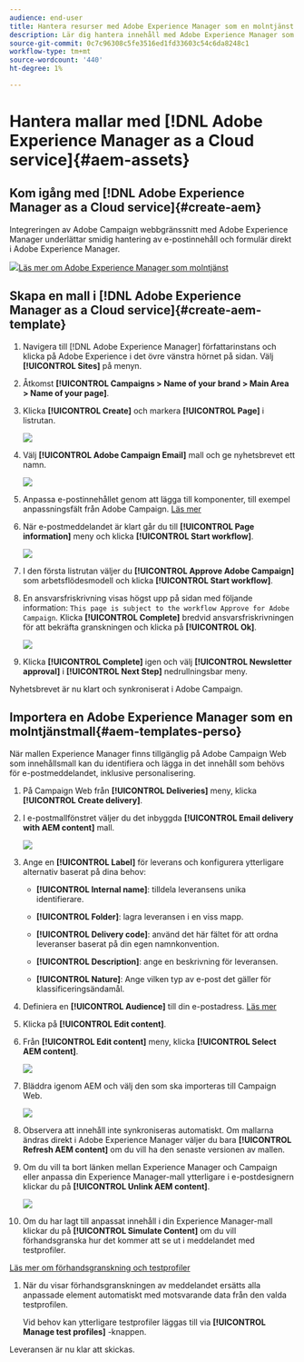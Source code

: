 ```yaml
---
audience: end-user
title: Hantera resurser med Adobe Experience Manager som en molntjänst
description: Lär dig hantera innehåll med Adobe Experience Manager som en molntjänst
source-git-commit: 0c7c96308c5fe3516ed1fd33603c54c6da8248c1
workflow-type: tm+mt
source-wordcount: '440'
ht-degree: 1%

---
```


# Hantera mallar med [!DNL Adobe Experience Manager as a Cloud service]{#aem-assets}

## Kom igång med [!DNL Adobe Experience Manager as a Cloud service]{#create-aem}

Integreringen av Adobe Campaign webbgränssnitt med Adobe Experience Manager underlättar smidig hantering av e-postinnehåll och formulär direkt i Adobe Experience Manager.

![](assets/do-not-localize/book.png)[Läs mer om Adobe Experience Manager som molntjänst](https://experienceleague.adobe.com/docs/experience-manager-cloud-service/content/sites/authoring/getting-started/quick-start.html?lang=en)

## Skapa en mall i [!DNL Adobe Experience Manager as a Cloud service]{#create-aem-template}

1. Navigera till [!DNL Adobe Experience Manager] författarinstans och klicka på Adobe Experience i det övre vänstra hörnet på sidan. Välj **[!UICONTROL Sites]** på menyn.

1. Åtkomst **[!UICONTROL Campaigns > Name of your brand > Main Area > Name of your page]**.

1. Klicka **[!UICONTROL Create]** och markera **[!UICONTROL Page]** i listrutan.

   ![](assets/aem_1.png)

1. Välj **[!UICONTROL Adobe Campaign Email]** mall och ge nyhetsbrevet ett namn.

   ![](assets/aem_2.png)

1. Anpassa e-postinnehållet genom att lägga till komponenter, till exempel anpassningsfält från Adobe Campaign. [Läs mer](https://experienceleague.adobe.com/docs/experience-manager-65/content/sites/authoring/aem-adobe-campaign/campaign.html?lang=en#editing-email-content)

1. När e-postmeddelandet är klart går du till **[!UICONTROL Page information]** meny och klicka **[!UICONTROL Start workflow]**.

   ![](assets/aem_3.png)

1. I den första listrutan väljer du **[!UICONTROL Approve Adobe Campaign]** som arbetsflödesmodell och klicka **[!UICONTROL Start workflow]**.

1. En ansvarsfriskrivning visas högst upp på sidan med följande information: `This page is subject to the workflow Approve for Adobe Campaign`. Klicka **[!UICONTROL Complete]** bredvid ansvarsfriskrivningen för att bekräfta granskningen och klicka på **[!UICONTROL Ok]**.

   ![](assets/aem_4.png)

1. Klicka **[!UICONTROL Complete]** igen och välj **[!UICONTROL Newsletter approval]** i **[!UICONTROL Next Step]** nedrullningsbar meny.

Nyhetsbrevet är nu klart och synkroniserat i Adobe Campaign.

## Importera en Adobe Experience Manager som en molntjänstmall{#aem-templates-perso}

När mallen Experience Manager finns tillgänglig på Adobe Campaign Web som innehållsmall kan du identifiera och lägga in det innehåll som behövs för e-postmeddelandet, inklusive personalisering.

1. På Campaign Web från **[!UICONTROL Deliveries]** meny, klicka **[!UICONTROL Create delivery]**.

1. I e-postmallfönstret väljer du det inbyggda **[!UICONTROL Email delivery with AEM content]** mall.

   ![](assets/aem_5.png)

1. Ange en **[!UICONTROL Label]** för leverans och konfigurera ytterligare alternativ baserat på dina behov:

   * **[!UICONTROL Internal name]**: tilldela leveransens unika identifierare.

   * **[!UICONTROL Folder]**: lagra leveransen i en viss mapp.

   * **[!UICONTROL Delivery code]**: använd det här fältet för att ordna leveranser baserat på din egen namnkonvention.

   * **[!UICONTROL Description]**: ange en beskrivning för leveransen.

   * **[!UICONTROL Nature]**: Ange vilken typ av e-post det gäller för klassificeringsändamål.

1. Definiera en **[!UICONTROL Audience]** till din e-postadress. [Läs mer](../email/create-email.md#define-audience)

1. Klicka på **[!UICONTROL Edit content]**.

1. Från **[!UICONTROL Edit content]** meny, klicka **[!UICONTROL Select AEM content]**.

   ![](assets/aem_6.png)

1. Bläddra igenom AEM och välj den som ska importeras till Campaign Web.

   ![](assets/aem_8.png)

1. Observera att innehåll inte synkroniseras automatiskt. Om mallarna ändras direkt i Adobe Experience Manager väljer du bara **[!UICONTROL Refresh AEM content]** om du vill ha den senaste versionen av mallen.

1. Om du vill ta bort länken mellan Experience Manager och Campaign eller anpassa din Experience Manager-mall ytterligare i e-postdesignern klickar du på **[!UICONTROL Unlink AEM content]**.

   ![](assets/aem_9.png)

1. Om du har lagt till anpassat innehåll i din Experience Manager-mall klickar du på **[!UICONTROL Simulate Content]** om du vill förhandsgranska hur det kommer att se ut i meddelandet med testprofiler.

[Läs mer om förhandsgranskning och testprofiler](../preview-test/preview-content.md)

1. När du visar förhandsgranskningen av meddelandet ersätts alla anpassade element automatiskt med motsvarande data från den valda testprofilen.

   Vid behov kan ytterligare testprofiler läggas till via **[!UICONTROL Manage test profiles]** -knappen.

Leveransen är nu klar att skickas.
